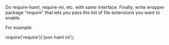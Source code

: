 Do require-haml, require-ini, etc. with same interface. Finally, write wrapper package "require" that lets you pass the list of file extensions you want to enable.

For example:

require('require')('json haml ini');
